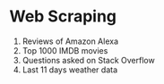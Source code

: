 # Web Scraping

1. Reviews of Amazon Alexa
2. Top 1000 IMDB movies
3. Questions asked on Stack Overflow
4. Last 11 days weather data
